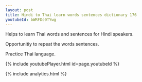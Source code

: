 ```yaml
---
layout: post
title: Hindi to Thai learn words sentences dictionary 176 
youtubeId: bWRFDc0TYwg
---
```

 
 
Helps to learn Thai words and sentences for Hindi speakers.

Opportunitiy to repeat the words sentences. 

Practice Thai language. 
 
{% include youtubePlayer.html id=page.youtubeId %}
 
 
{% include analytics.html %}